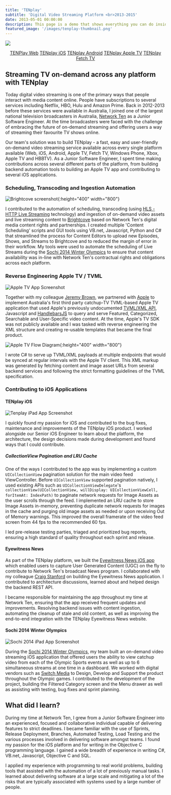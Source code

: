 ```yaml
---
title: 'TENplay'
subtitle: 'Digital Video Streaming Platform <br>2013-2015'
date: 2013-05-01 00:00:00
description: This page is a demo that shows everything you can do inside portfolio and blog posts.
featured_image: '/images/tenplay-thumbnail.png'
---
```


![](/images/tenplay-hero.jpg)

<center><a href="https://10play.com.au/" class="button button--large">TENPlay Web</a>  <a href="https://itunes.apple.com/au/app/10-play/id409289742?mt=8" class="button button--large">TENplay iOS</a>  <a href="https://play.google.com/store/apps/details?id=au.com.tenplay" class="button button--large">TENplay Android</a>  <a href="https://10play.com.au/apps" class="button button--large">TENplay Apple TV</a>  <a href="https://www.fetchtv.com.au/tv/catchuptv" class="button button--large">TENplay Fetch TV</a></center>

## Streaming TV on-demand across any platform with TENplay

Today digital video streaming is one of the primary ways that people interact with media content online. People have subscriptions to several services including Netflix, HBO, Hulu and Amazon Prime. Back in 2012-2013 before these services were available in Australia, I joined one of the largest national television broadcasters in Australia, [Network Ten](http://informitv.com/2013/09/30/ten-launches-tenplay-multiscreen-service-in-australia/) as a Junior Software Engineer. At the time broadcasters were faced with the challenge of embracing the future of on-demand streaming and offering users a way of streaming their favourite TV shows online. 

Our team's solution was to build TENplay - a fast, easy and user-friendly on-demand video streaming service available across every single platform available (Web, iOS, Android, Apple TV, Fetch TV, Windows Phone, Xbox, Apple TV and HBBTV). As a Junior Software Engineer, I spent time making contributions across several different parts of the platform, from building backend automation tools to building an Apple TV app and contributing to several iOS applications.

### Scheduling, Transcoding and Ingestion Automation

![Brightcove screenshot](/images/brightcove-screenshot.jpg){:height="400" width="800"}

I contributed to the automation of scheduling, transcoding (using [HLS - HTTP Live Streaming](https://developer.apple.com/streaming/) technology) and ingestion of on-demand video assets and live streaming content to [Brightcove](https://www.brightcove.com/en/) based on Network Ten's digital media content rights and partnerships. I created multiple 'Content Scheduling' scripts and GUI tools using VB.net, Javascript, Python and C# that streamlined the process for Content Editors to upload new Episodes, Shows, and Streams to Brightcove and to reduced the margin of error in their workflow. My tools were used to automate the scheduling of Live Streams during the [Sochi 2014 Winter Olympics](https://mumbrella.com.au/ten-picks-up-2014-winter-olympics-for-20m-155177) to ensure that content availability was in-line with Network Ten's contractual rights and obligations across each platform.

### Reverse Engineering Apple TV / TVML

![Apple TV App Screenshot](/images/tenplay-apple-tv.png)

Together with my colleague [Jeremy Brown](https://twitter.com/jeremybrown), we partnered with [Apple](https://www.apple.com/) to implement Australia's first third party catchup-TV TVML-based Apple TV application that used Apple's previously undocumented [TVML/XML API](https://developer.apple.com/documentation/tvmljs), Javascript and [HandlebarsJS](https://handlebarsjs.com/) to query and serve Featured, Categorized, Searchable and User-Specific video content. At the time, Apple's TV SDK was not publicly available and I was tasked with reverse engineering the XML structure and creating re-usable templates that became the final product.

![Apple TV Flow Diagram](/images/tvml-diagram.png){:height="400" width="800"}

I wrote C# to serve up TVML/XML payloads at multiple endpoints that would be synced at regular intervals with the Apple TV client. This XML markup was generated by fetching content and image asset URLs from several backend services and following the strict formatting guidelines of the TVML specification.

### Contributing to iOS Applications

#### TENplay iOS

![Tenplay iPad App Screenshot](/images/tenplay-ipad-mockup.png)

I quickly found my passion for iOS and contributed to the bug fixes, maintenance and improvements of the TENplay iOS product. I worked alongside our Senior iOS Engineer to learn about the platform, the architecture, the design decisions made during development and found ways that I could contribute.

##### CollectionView Pagination and LRU Cache

One of the ways I contributed to the app was by implementing a custom `UICollectionView` pagination solution for the main video feed ViewController. Before `UICollectionView` supported pagination natively, I used existing APIs such as `UICollectionViewDelegate`'s `collectionView(UICollectionView, willDisplay: UICollectionViewCell, forItemAt: IndexPath)` to paginate network requests for Image Assets as the user scrolls through the feed. I implemented an LRU cache to store Image Assets in-memory, preventing duplicate network requests for images in the cache and purging old image assets as needed or upon receiving Out of Memory warnings. This improved the overall framerate of the video feed screen from 44 fps to the recommended 60 fps.

I led pre-release testing parties, triaged and prioritized bug reports, ensuring a high standard of quality throughout each sprint and release. 

#### Eyewitness News

As part of the TENplay platform, we built the [Eyewitness News iOS app](https://tvtonight.com.au/2013/10/ten-launches-eyewitness-news-app.html) which enabled users to capture User Generated Content (UGC) on the fly to contribute to Network Ten's broadcast News program. I collaborated with my colleague [Craig Stanford](https://twitter.com/_craigstanford) on building the Eyewitness News application. I contributed to architecture discussions, learned about and helped design the backend REST API.

I became responsible for maintaining the app throughout my time at Network Ten, ensuring that the app received frequent updates and improvements. Resolving backend issues with content ingestion, automating the cleanup of stale and old content, as well as improving the end-to-end integration with the TENplay Eyewitness News website.

#### Sochi 2014 Winter Olympics

![Sochi 2014 iPad App Screenshot](/images/sochi-2014.jpg)

During the [Sochi 2014 Winter Olympics](https://mumbrella.com.au/ten-picks-up-2014-winter-olympics-for-20m-155177), my team built an on-demand video streaming iOS application that offered users the ability to view catchup video from each of the Olympic Sports events as well as up to 6 simultaneous streams at one time in a dashboard. We worked with digital vendors such as [Switch Media](https://www.switch.tv/) to Design, Develop and Support the product throughout the Olympic games. I contributed to the development of the project, building the Filtered Category screen and the Menu drawer as well as assisting with testing, bug fixes and sprint planning.

## What did I learn?

During my time at Network Ten, I grew from a Junior Software Engineer into an experienced, focused and collaborative individual capable of delivering features to strict deadlines. I became familiar with the use of Sprints, Release Deployment, Branches, Automated Testing, Load Testing and the various processes involved in delivering software amongst teams. I found my passion for the iOS platform and for writing in the Objective C programming language. I gained a wide breadth of experience in writing C#, VB.net, Javascript, Objective C and SQL.

I applied my experience with programming to real world problems, building tools that assisted with the automation of a lot of previously manual tasks. I learned about delivering software at a large scale and mitigating a lot of the risks that are typically associated with systems used by a large number of people.